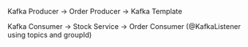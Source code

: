 Kafka Producer -> Order Producer -> Kafka Template

Kafka Consumer -> Stock Service -> Order Consumer (@KafkaListener using topics and groupId)
